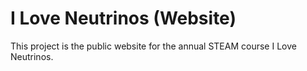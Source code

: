 I Love Neutrinos (Website)
==========================

This project is the public website for the annual STEAM course I Love Neutrinos.
